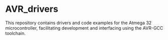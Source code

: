 # AVR_drivers
This repository contains drivers and code examples for the Atmega 32 microcontroller, facilitating development and interfacing using the AVR-GCC toolchain.
